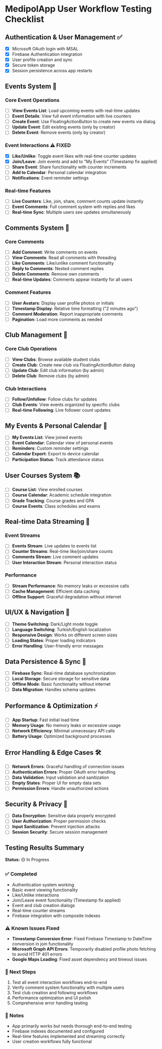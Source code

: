 # MedipolApp User Workflow Testing Checklist

## Authentication & User Management ✅
- [x] Microsoft OAuth login with MSAL
- [x] Firebase Authentication integration  
- [x] User profile creation and sync
- [x] Secure token storage
- [x] Session persistence across app restarts

## Events System 🚀
### Core Event Operations
- [ ] **View Events List**: Load upcoming events with real-time updates
- [ ] **Event Details**: View full event information with live counters
- [ ] **Create Event**: Use FloatingActionButton to create new events via dialog
- [ ] **Update Event**: Edit existing events (only by creator)
- [ ] **Delete Event**: Remove events (only by creator)

### Event Interactions ⚠️ FIXED
- [x] **Like/Unlike**: Toggle event likes with real-time counter updates
- [x] **Join/Leave**: Join events and add to "My Events" (Timestamp fix applied)
- [ ] **Share Event**: Share functionality with counter increments
- [ ] **Add to Calendar**: Personal calendar integration
- [ ] **Notifications**: Event reminder settings

### Real-time Features
- [ ] **Live Counters**: Like, join, share, comment counts update instantly
- [ ] **Event Comments**: Full comment system with replies and likes
- [ ] **Real-time Sync**: Multiple users see updates simultaneously

## Comments System 💬
### Core Comments
- [ ] **Add Comment**: Write comments on events
- [ ] **View Comments**: Read all comments with threading
- [ ] **Like Comments**: Like/unlike comment functionality
- [ ] **Reply to Comments**: Nested comment replies
- [ ] **Delete Comments**: Remove own comments
- [ ] **Real-time Updates**: Comments appear instantly for all users

### Comment Features
- [ ] **User Avatars**: Display user profile photos or initials
- [ ] **Timestamp Display**: Relative time formatting ("2 minutes ago")
- [ ] **Comment Moderation**: Report inappropriate comments
- [ ] **Pagination**: Load more comments as needed

## Club Management 🏫
### Core Club Operations
- [ ] **View Clubs**: Browse available student clubs
- [ ] **Create Club**: Create new club via FloatingActionButton dialog
- [ ] **Update Club**: Edit club information (by admin)
- [ ] **Delete Club**: Remove clubs (by admin)

### Club Interactions
- [ ] **Follow/Unfollow**: Follow clubs for updates
- [ ] **Club Events**: View events organized by specific clubs
- [ ] **Real-time Following**: Live follower count updates

## My Events & Personal Calendar 📅
- [ ] **My Events List**: View joined events
- [ ] **Event Calendar**: Calendar view of personal events  
- [ ] **Reminders**: Custom reminder settings
- [ ] **Calendar Export**: Export to device calendar
- [ ] **Participation Status**: Track attendance status

## User Courses System 📚
- [ ] **Course List**: View enrolled courses
- [ ] **Course Calendar**: Academic schedule integration
- [ ] **Grade Tracking**: Course grades and GPA
- [ ] **Course Events**: Class schedules and exams

## Real-time Data Streaming 🔄
### Event Streams
- [ ] **Events Stream**: Live updates to events list
- [ ] **Counter Streams**: Real-time like/join/share counts
- [ ] **Comments Stream**: Live comment updates
- [ ] **User Interaction Stream**: Personal interaction status

### Performance
- [ ] **Stream Performance**: No memory leaks or excessive calls
- [ ] **Cache Management**: Efficient data caching
- [ ] **Offline Support**: Graceful degradation without internet

## UI/UX & Navigation 🎨
- [ ] **Theme Switching**: Dark/Light mode toggle
- [ ] **Language Switching**: Turkish/English localization
- [ ] **Responsive Design**: Works on different screen sizes
- [ ] **Loading States**: Proper loading indicators
- [ ] **Error Handling**: User-friendly error messages

## Data Persistence & Sync 💾
- [ ] **Firebase Sync**: Real-time database synchronization
- [ ] **Local Storage**: Secure storage for sensitive data
- [ ] **Offline Mode**: Basic functionality without internet
- [ ] **Data Migration**: Handles schema updates

## Performance & Optimization ⚡
- [ ] **App Startup**: Fast initial load time
- [ ] **Memory Usage**: No memory leaks or excessive usage
- [ ] **Network Efficiency**: Minimal unnecessary API calls
- [ ] **Battery Usage**: Optimized background processes

## Error Handling & Edge Cases 🛠️
- [ ] **Network Errors**: Graceful handling of connection issues
- [ ] **Authentication Errors**: Proper OAuth error handling
- [ ] **Data Validation**: Input validation and sanitization
- [ ] **Empty States**: Proper UI for empty data sets
- [ ] **Permission Errors**: Handle unauthorized actions

## Security & Privacy 🔐
- [ ] **Data Encryption**: Sensitive data properly encrypted
- [ ] **User Authorization**: Proper permission checks
- [ ] **Input Sanitization**: Prevent injection attacks
- [ ] **Session Security**: Secure session management

## Testing Results Summary
**Status:** 🟡 In Progress

### ✅ Completed
- Authentication system working
- Basic event viewing functionality
- Like/Unlike interactions 
- Join/Leave event functionality (Timestamp fix applied)
- Event and club creation dialogs
- Real-time counter streams
- Firebase integration with composite indexes

### ⚠️ Known Issues Fixed
- **Timestamp Conversion Error**: Fixed Firebase Timestamp to DateTime conversion in join functionality
- **Microsoft Graph API Errors**: Temporarily disabled profile photo fetching to avoid HTTP 401 errors
- **Google Maps Loading**: Fixed asset dependency and timeout issues

### 🔄 Next Steps
1. Test all event interaction workflows end-to-end
2. Verify comment system functionality with multiple users
3. Test club creation and following workflows
4. Performance optimization and UI polish
5. Comprehensive error handling testing

### 📝 Notes
- App primarily works but needs thorough end-to-end testing
- Firebase indexes documented and configured
- Real-time features implemented and streaming correctly
- User creation workflows fully functional